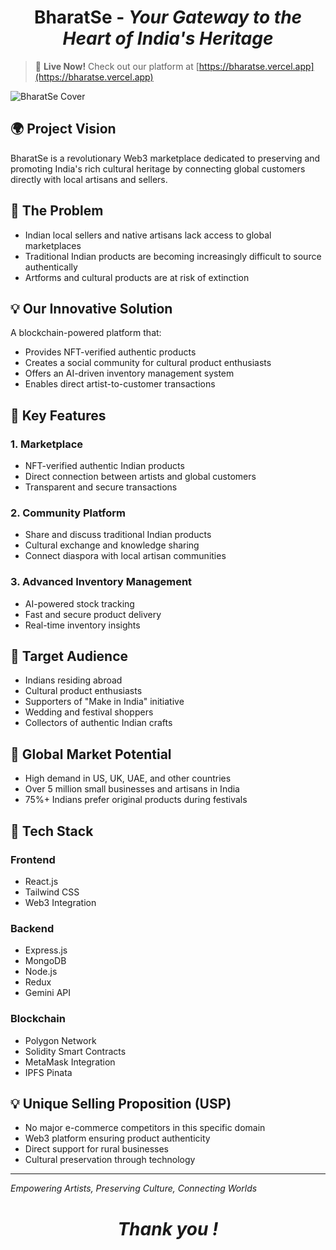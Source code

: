 <div align="center">
  
  # BharatSe - _Your Gateway to the Heart of India's Heritage_
  
</div>


> 🚀 **Live Now!** Check out our platform at [https://bharatse.vercel.app](https://bharatse.vercel.app)

![BharatSe Cover](https://github.com/devxaves/BharatSe/blob/main/BharatSeCover.png)



## 🌍 Project Vision

BharatSe is a revolutionary Web3 marketplace dedicated to preserving and promoting India's rich cultural heritage by connecting global customers directly with local artisans and sellers.

## 🎯 The Problem

- Indian local sellers and native artisans lack access to global marketplaces
- Traditional Indian products are becoming increasingly difficult to source authentically
- Artforms and cultural products are at risk of extinction

## 💡 Our Innovative Solution

A blockchain-powered platform that:
- Provides NFT-verified authentic products
- Creates a social community for cultural product enthusiasts
- Offers an AI-driven inventory management system
- Enables direct artist-to-customer transactions

## 🌟 Key Features

### 1. Marketplace
- NFT-verified authentic Indian products
- Direct connection between artists and global customers
- Transparent and secure transactions

### 2. Community Platform
- Share and discuss traditional Indian products
- Cultural exchange and knowledge sharing
- Connect diaspora with local artisan communities

### 3. Advanced Inventory Management
- AI-powered stock tracking
- Fast and secure product delivery
- Real-time inventory insights

## 🎯 Target Audience

- Indians residing abroad
- Cultural product enthusiasts
- Supporters of "Make in India" initiative
- Wedding and festival shoppers
- Collectors of authentic Indian crafts

## 🚀 Global Market Potential

- High demand in US, UK, UAE, and other countries
- Over 5 million small businesses and artisans in India
- 75%+ Indians prefer original products during festivals

## 🔧 Tech Stack

### Frontend
- React.js
- Tailwind CSS
- Web3 Integration

### Backend
- Express.js
- MongoDB
- Node.js
- Redux
- Gemini API

### Blockchain
- Polygon Network
- Solidity Smart Contracts
- MetaMask Integration
- IPFS Pinata


## 💡 Unique Selling Proposition (USP)

- No major e-commerce competitors in this specific domain
- Web3 platform ensuring product authenticity
- Direct support for rural businesses
- Cultural preservation through technology


---

*Empowering Artists, Preserving Culture, Connecting Worlds*

<div align="center">
  
  # _Thank you !_
  
</div>

